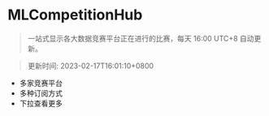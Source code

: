 # MLCompetitionHub

> 一站式显示各大数据竞赛平台正在进行的比赛，每天 16:00 UTC+8 自动更新。
  
> 更新时间: 2023-02-17T16:01:10+0800 

* 多家竞赛平台
* 多种订阅方式
* 下拉查看更多